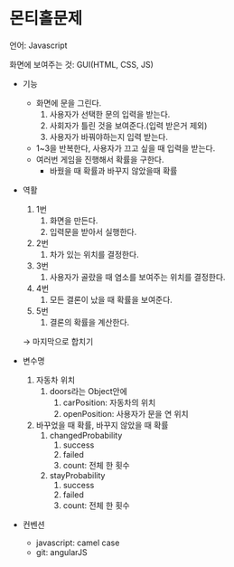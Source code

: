 # 몬티홀문제

언어: Javascript

화면에 보여주는 것: GUI(HTML, CSS, JS)

- 기능
  - 화면에 문을 그린다.
    1. 사용자가 선택한 문의 입력을 받는다.
    2. 사회자가 틀린 것을 보여준다.(입력 받은거 제외)
    3. 사용자가 바꿔야하는지 입력 받는다.
  - 1~3을 반복한다, 사용자가 끄고 싶을 때 입력을 받는다.
  - 여러번 게임을 진행해서 확률을 구한다.
    - 바꿨을 때 확률과 바꾸지 않았을때 확률

- 역활
    1. 1번
        1. 화면을 만든다.
        2. 입력문을 받아서 실행한다.
    2. 2번
        1. 차가 있는 위치를 결정한다.
    3. 3번
        1. 사용자가 골랐을 때 염소를 보여주는 위치를 결정한다.
    4. 4번
        1. 모든 결론이 났을 때 확률을 보여준다.
    5. 5번
        1. 결론의 확률을 계산한다.

    → 마지막으로 합치기

- 변수명
    1. 자동차 위치
        1. doors라는 Object안에
            1. carPosition: 자동차의 위치
            2. openPosition: 사용자가 문을 연 위치
    2. 바꾸었을 때 확률, 바꾸지 않았을 때 확률
        1. changedProbability
            1. success
            2. failed
            3. count: 전체 한 횟수
        2. stayProbability
            1. success
            2. failed
            3. count: 전체 한 횟수
- 컨벤션
  - javascript: camel case
  - git: angularJS
